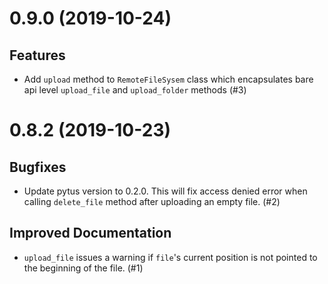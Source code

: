 0.9.0 (2019-10-24)
==================

Features
--------

- Add `upload` method to `RemoteFileSysem` class which encapsulates bare api level `upload_file` and `upload_folder` methods (#3)


0.8.2 (2019-10-23)
==================

Bugfixes
--------

- Update pytus version to 0.2.0. This will fix access denied error when calling `delete_file` method after uploading an empty file. (#2)


Improved Documentation
----------------------

- `upload_file` issues a warning if `file`'s current position is not pointed to the beginning of the file. (#1)
